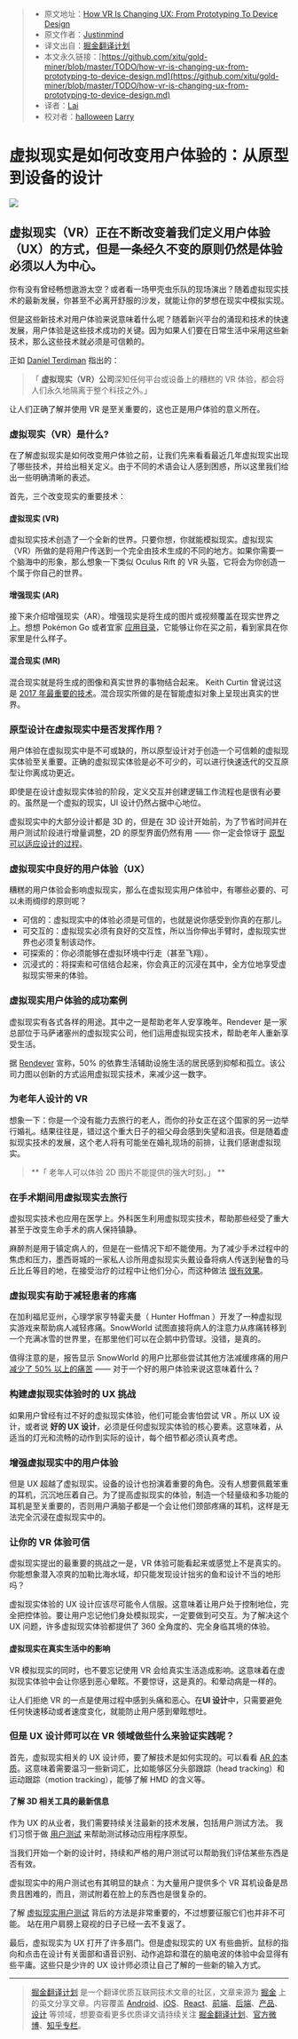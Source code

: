 
  > * 原文地址：[How VR Is Changing UX: From Prototyping To Device Design](https://uxplanet.org/how-vr-is-changing-ux-from-prototyping-to-device-design-a75e6b45e5f8)
  > * 原文作者：[Justinmind](https://uxplanet.org/@justinmind)
  > * 译文出自：[掘金翻译计划](https://github.com/xitu/gold-miner)
  > * 本文永久链接：[https://github.com/xitu/gold-miner/blob/master/TODO/how-vr-is-changing-ux-from-prototyping-to-device-design.md](https://github.com/xitu/gold-miner/blob/master/TODO/how-vr-is-changing-ux-from-prototyping-to-device-design.md)
  > * 译者：[Lai](https://github.com/laiyun90)
  > * 校对者：[halloween](https://github.com/shawnchenxmu) [Larry](https://github.com/lampui) 

  # 虚拟现实是如何改变用户体验的：从原型到设备的设计

  ![](https://user-gold-cdn.xitu.io/2017/8/14/5e5931ff4c92ab5fccd061f240632e7b)

## 虚拟现实（VR）正在不断改变着我们定义用户体验（UX）的方式，但是一条经久不变的原则仍然是体验必须以人为中心。

你有没有曾经畅想遨游太空？或者看一场甲壳虫乐队的现场演出？随着虚拟现实技术的最新发展，你甚至不必离开舒服的沙发，就能让你的梦想在现实中模拟实现。

但是这些新技术对用户体验来说意味着什么呢？随着新兴平台的涌现和技术的快速发展，用户体验是这些技术成功的关键。因为如果人们要在日常生活中采用这些新技术，那么这些技术就必须是可信赖的。

正如 [Daniel Terdiman](https://www.fastcompany.com/3058259/for-oculus-to-succeed-vr-needs-to-succeed) 指出的：

> 「 **虚拟现实（VR）公司**深知任何平台或设备上的糟糕的 VR 体验，都会将人们永久地隔离于整个科技之外。」

让人们正确了解并使用 VR 是至关重要的，这也正是用户体验的意义所在。

### 虚拟现实（VR）是什么?

在了解虚拟现实是如何改变用户体验之前，让我们先来看看最近几年虚拟现实出现了哪些技术，并给出相关定义。由于不同的术语会让人感到困惑，所以这里我们给出一些明确清晰的表述。

首先，三个改变现实的重要技术：

#### 虚拟现实 (VR)

虚拟现实技术创造了一个全新的世界。只要你想，你就能模拟现实。虚拟现实（VR）所做的是将用户传送到一个完全由技术生成的不同的地方。如果你需要一个脑海中的形象，那么想象一下类似 Oculus Rift 的 VR 头盔，它将会为你创造一个属于你自己的世界。

#### 增强现实 (AR)

接下来介绍增强现实（AR）。增强现实是将生成的图片或视频覆盖在现实世界之上。想想 Pokémon Go 或者宜家 [应用目录](https://www.youtube.com/watch?v=vDNzTasuYEw)，它能够让你在买之前，看到家具在你家里是什么样子。

#### 混合现实 (MR)

混合现实就是将生成的图像和真实世界的事物结合起来。 Keith Curtin 曾说过这是 [2017 年最重要的技术](https://thenextweb.com/insider/2017/01/07/mixed-reality-will-be-most-important-tech-of-2017/#.tnw_1frSRiaM)。混合现实所做的是在智能虚拟对象上呈现出真实的世界。

### 原型设计在虚拟现实中是否发挥作用？

用户体验在虚拟现实中是不可或缺的，所以原型设计对于创造一个可信赖的虚拟现实体验至关重要。正确的虚拟现实体验是必不可少的，可以进行快速迭代的交互原型让你离成功更近。

即使是在设计虚拟现实体验的阶段，定义交互并创建逻辑工作流程也是很有必要的。虽然是一个虚拟的现实，UI 设计仍然占据中心地位。

虚拟现实中的大部分设计都是 3D 的，但是在 3D 设计开始前，为了节省时间并在用户测试阶段进行增量调整，2D 的原型界面仍然有用  —— 你一定会惊讶于 [原型可以适应设计的过程](https://www.justinmind.com/blog/how-to-improve-your-web-and-app-design-process-with-prototypes/)。

### 虚拟现实中良好的用户体验（UX）

糟糕的用户体验会影响虚拟现实，那么在虚拟现实用户体验中，有哪些必要的、可以未雨绸缪的原则呢？

- 可信的：虚拟现实中的体验必须是可信的，也就是说你感受到你真的在那儿。
- 可交互的：虚拟现实必须有良好的交互性，所以当你伸出手臂时，虚拟现实世界也必须复制该动作。
- 可探索的：你必须能够在虚拟环境中行走（甚至飞翔）。
- 沉浸式的：将探索和可信结合起来，你会真正的沉浸在其中，全方位地享受虚拟现实带来的体验。

### 虚拟现实用户体验的成功案例

虚拟现实有各式各样的用途。其中之一是帮助老年人安享晚年。Rendever 是一家总部位于马萨诸塞州的虚拟现实公司，他们运用虚拟现实技术，帮助老年人重新享受生活。 

据 [Rendever](http://rendever.com/) 宣称，50% 的依靠生活辅助设施生活的居民感到抑郁和孤立。该公司力图以创新的方式运用虚拟现实技术，来减少这一数字。

### 为老年人设计的 VR 

想象一下：你是一个没有能力去旅行的老人，而你的孙女正在这个国家的另一边举行婚礼。结果往往是，错过这个重大日子的祖父母会感到失望和沮丧。但是随着虚拟现实技术的发展，这个老人将有可能坐在婚礼现场的前排，让我们感谢虚拟现实。

> **「 老年人可以体验 2D 图片不能提供的强大时刻。」 **

### 在手术期间用虚拟现实去旅行

虚拟现实技术也应用在医学上。外科医生利用虚拟现实技术，帮助那些经受了重大甚至于改变生命手术的病人保持镇静。

麻醉剂是用于镇定病人的，但是在一些情况下却不能使用。为了减少手术过程中的焦虑和压力，墨西哥城的一家私人诊所用虚拟现实头戴设备将病人传送到秘鲁的马丘比丘等目的地，在接受治疗的过程中让他们分心，而这种做法 [很有效果](https://mosaicscience.com/story/virtual-reality-VR-surgery-pain-mexico)。

### 虚拟现实有助于减轻患者的疼痛

在加利福尼亚州，心理学家亨特霍夫曼（ Hunter Hoffman ）开发了一种虚拟现实游戏来帮助病人减轻疼痛。SnowWorld 试图直接将病人的注意力从疼痛转移到一个充满冰雪的世界里，在那里他们可以在企鹅中扔雪球。没错，是真的。 

值得注意的是，报告显示 SnowWorld 的用户比那些尝试其他方法减缓疼痛的用户 [减少了 50% 以上的痛苦](https://thenextweb.com/insider/2017/05/09/study-vr-twice-as-effective-as-morphine-at-treating-pain/#.tnw_c6Wwxja2) —— 对于一个好的用户体验来说这意味着什么？

### 构建虚拟现实体验时的 UX 挑战 

如果用户曾经有过不好的虚拟现实体验，他们可能会害怕尝试 VR 。所以 UX 设计，或者说 **好的 UX 设计**，必须是任何虚拟现实体验的核心要素。这意味着，从适当的灯光和流畅的动作到实际的设计，每个细节都必须认真考虑。

### 增强虚拟现实中的用户体验

但是 UX 超越了虚拟现实。设备的设计也扮演着重要的角色。没有人想要佩戴笨重的耳机，沉沉地压着自己。为了提高虚拟现实的体验，制造一个轻量级和多功能的耳机是至关重要的，否则用户满脑子都是一个会让他们颈部疼痛的耳机，这样是无法完全沉浸在虚拟现实中的。

### 让你的 VR 体验可信

虚拟现实提出的最重要的挑战之一是，VR 体验可能看起来或感觉上不是真实的。你能想象潜入凉爽的加勒比海水域，却只能发现设计拙劣的鱼和设计不当的地形吗？

虚拟现实体验的 UX 设计应该尽可能令人信服。这意味着让用户处于控制地位，完全把控体验。要让用户忘记他们身处模拟现实，一定要做到可交互。为了解决这个 UX 问题，许多虚拟现实体验都提供了 360 全角度的、完全身临其境的体验。 

#### 虚拟现实在真实生活中的影响

VR 模拟现实的同时，也不要忘记使用 VR 会给真实生活造成影响。这意味着在虚拟现实体验中会让你感到恶心晕眩。不要惊讶，这是真的。和晕动病是一样的。

让人们拒绝 VR 的一点是使用过程中感到头痛和恶心。在**UI 设计**中，只需要避免任何快速移动或者速度变化，就能防止用户感到晕眩想吐。

### 但是 UX 设计师可以在 VR 领域做些什么来验证实践呢？

首先，虚拟现实相关的 UX 设计师，要了解技术是如何实现的。可以看看 [AR 的本质](https://www.wareable.com/vr/how-does-vr-work-explained)。这意味着需要温习一些新词汇，比如能够区分头部跟踪（head tracking）和运动跟踪（motion tracking），能够了解 HMD 的含义等。

#### 了解 3D 相关工具的最新信息

作为 UX 的从业者，我们需要持续关注最新的技术发展，包括用户测试方法。 我们习惯于做 [用户测试](https://www.loop11.com/user-testing-a-mobile-app-prototype-essential-checklist/) 来帮助测试移动应用程序原型。

当我们开始一个新的设计时，持续和严格的用户测试可以帮助我们评估某些东西是否有效。

虚拟现实中的用户测试也有其明显的缺点：为大量用户提供多个 VR 耳机设备是昂贵且困难的，而且，测试附着在脸上的东西也是很复杂的。

了解 [虚拟现实用户测试](https://omobono.com/insights/blog/designing-vr-how-conquer-challenges-user-testing-vr) 背后的方法是非常重要的，不过想要征服它们也并非不可能。 站在用户肩膀上窥视的日子已经一去不复返了。

最后，虚拟现实为 UX 打开了许多扇门。但是虚拟现实的 UX 有些曲折。鼠标的指向和点击在设计有关面部和语音识别、动作追踪和潜在的脑电波的体验中会显得有些平庸。这些只是少许的 UX 设计师必须让自己了解的一些新的输入方式。 


  ---

  > [掘金翻译计划](https://github.com/xitu/gold-miner) 是一个翻译优质互联网技术文章的社区，文章来源为 [掘金](https://juejin.im) 上的英文分享文章。内容覆盖 [Android](https://github.com/xitu/gold-miner#android)、[iOS](https://github.com/xitu/gold-miner#ios)、[React](https://github.com/xitu/gold-miner#react)、[前端](https://github.com/xitu/gold-miner#前端)、[后端](https://github.com/xitu/gold-miner#后端)、[产品](https://github.com/xitu/gold-miner#产品)、[设计](https://github.com/xitu/gold-miner#设计) 等领域，想要查看更多优质译文请持续关注 [掘金翻译计划](https://github.com/xitu/gold-miner)、[官方微博](http://weibo.com/juejinfanyi)、[知乎专栏](https://zhuanlan.zhihu.com/juejinfanyi)。
  
